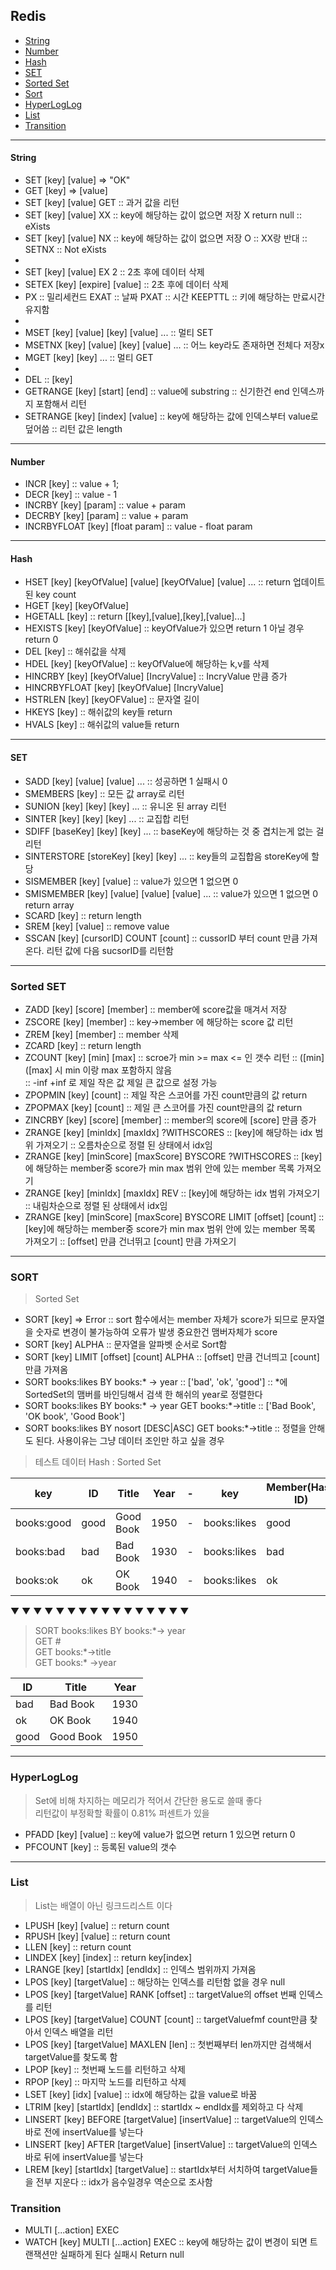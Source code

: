 ## Redis

- [String](#string)
- [Number](#number)
- [Hash](#hash)
- [SET](#set)
- [Sorted Set](#sorted-set)
- [Sort](#sort)
- [HyperLogLog](#hyperloglog)
- [List](#list)
- [Transition](#transition)

---

#### String

- SET [key] [value] => "OK"
- GET [key] => [value]
- SET [key] [value] GET :: 과거 값을 리턴
- SET [key] [value] XX :: key에 해당하는 값이 없으면 저장 X return null :: eXists
- SET [key] [value] NX :: key에 해당하는 값이 없으면 저장 O :: XX랑 반대 :: SETNX :: Not eXists
-
- SET [key] [value] EX 2 :: 2초 후에 데이터 삭제
- SETEX [key] [expire] [value] :: 2초 후에 데이터 삭제
- PX :: 밀리세컨드 EXAT :: 날짜 PXAT :: 시간 KEEPTTL :: 키에 해당하는 만료시간 유지함
-
- MSET [key] [value] [key] [value] ... :: 멀티 SET
- MSETNX [key] [value] [key] [value] ... :: 어느 key라도 존재하면 전체다 저장x
- MGET [key] [key] ... :: 멀티 GET
-
- DEL :: [key]
- GETRANGE [key] [start] [end] :: value에 substring :: 신기한건 end 인덱스까지 포함해서 리턴
- SETRANGE [key] [index] [value] :: key에 해당하는 값에 인덱스부터 value로 덮어씀 :: 리턴 값은 length

---

#### Number

- INCR [key] :: value + 1;
- DECR [key] :: value - 1
- INCRBY [key] [param] :: value + param
- DECRBY [key] [param] :: value + param
- INCRBYFLOAT [key] [float param] :: value - float param

---

#### Hash

- HSET [key] [keyOfValue] [value] [keyOfValue] [value] ... :: return 업데이트 된 key count
- HGET [key] [keyOfValue]
- HGETALL [key] :: return [[key],[value],[key],[value]...]
- HEXISTS [key] [keyOfValue] :: keyOfValue가 있으면 return 1 아닐 경우 return 0
- DEL [key] :: 해쉬값을 삭제
- HDEL [key] [keyOfValue] :: keyOfValue에 해당하는 k,v를 삭제
- HINCRBY [key] [keyOfValue] [IncryValue] :: IncryValue 만큼 증가
- HINCRBYFLOAT [key] [keyOfValue] [IncryValue]
- HSTRLEN [key] [keyOFValue] :: 문자열 길이
- HKEYS [key] :: 해쉬값의 key들 return
- HVALS [key] :: 해쉬값의 value들 return

---

#### SET

- SADD [key] [value] [value] ... :: 성공하면 1 실패시 0
- SMEMBERS [key] :: 모든 값 array로 리턴
- SUNION [key] [key] [key] ... :: 유니온 된 array 리턴
- SINTER [key] [key] [key] ... :: 교집합 리턴
- SDIFF [baseKey] [key] [key] ... :: baseKey에 해당하는 것 중 겹치는게 없는 걸 리턴
- SINTERSTORE [storeKey] [key] [key] ... :: key들의 교집합음 storeKey에 할당
- SISMEMBER [key] [value] :: value가 있으면 1 없으면 0
- SMISMEMBER [key] [value] [value] [value] ... :: value가 있으면 1 없으면 0 return array
- SCARD [key] :: return length
- SREM [key] [value] :: remove value
- SSCAN [key] [cursorID] COUNT [count] :: cussorID 부터 count 만큼 가져온다. 리턴 값에 다음 sucsorID를 리턴함

---

### Sorted SET

- ZADD [key] [score] [member] :: member에 score값을 매겨서 저장
- ZSCORE [key] [member] :: key->member 에 해당하는 score 값 리턴
- ZREM [key] [member] :: member 삭제
- ZCARD [key] :: return length
- ZCOUNT [key] [min] [max] :: scroe가 min >= max <= 인 갯수 리턴 :: ([min] ([max] 시 min 이랑 max 포함하지 않음
  <br>:: -inf +inf 로 제일 작은 값 제일 큰 값으로 설정 가능
- ZPOPMIN [key] [count] :: 제일 작은 스코어를 가진 count만큼의 값 return
- ZPOPMAX [key] [count] :: 제일 큰 스코어를 가진 count만큼의 값 return
- ZINCRBY [key] [score] [member] :: member의 score에 [score] 만큼 증가
- ZRANGE [key] [minIdx] [maxIdx] ?WITHSCORES :: [key]에 해당하는 idx 범위 가져오기 :: 오름차순으로 정렬 된 상태에서 idx임
- ZRANGE [key] [minScore] [maxScore] BYSCORE ?WITHSCORES :: [key]에 해당하는 member중 score가 min max 범위 안에 있는 member 목록 가져오기
- ZRANGE [key] [minIdx] [maxIdx] REV :: [key]에 해당하는 idx 범위 가져오기 :: 내림차순으로 정렬 된 상태에서 idx임
- ZRANGE [key] [minScore] [maxScore] BYSCORE LIMIT [offset] [count] :: [key]에 해당하는 member중 score가 min max 범위 안에 있는 member 목록 가져오기 :: [offset] 만큼 건너뛰고 [count] 만큼 가져오기

---

### SORT

> Sorted Set

- SORT [key] => Error :: sort 함수에서는 member 자체가 score가 되므로 문자열을 숫자로 변경이 불가능하여 오류가 발생 중요한건 맴버자체가 score
- SORT [key] ALPHA :: 문자열을 알파벳 순서로 Sort함
- SORT [key] LIMIT [offset] [count] ALPHA :: [offset] 만큼 건너띄고 [count] 만큼 가져옴
- SORT books:likes BY books:\* -> year :: ['bad', 'ok', 'good'] :: \*에 SortedSet의 맴버를 바인딩해서 검색 한 해쉬의 year로 정렬한다
- SORT books:likes BY books:\* -> year GET books:\*->title :: ['Bad Book', 'OK book', 'Good Book']
- SORT books:likes BY nosort [DESC|ASC] GET books:\*->title :: 정렬을 안해도 된다. 사용이유는 그냥 데이터 조인만 하고 싶을 경우

> 테스트 데이터 Hash : Sorted Set

| key        | ID   | Title     | Year | -   | key         | Member(Hash ID) | Score(Likes) |
| ---------- | ---- | --------- | ---- | --- | ----------- | --------------- | ------------ |
| books:good | good | Good Book | 1950 | -   | books:likes | good            | 999          |
| books:bad  | bad  | Bad Book  | 1930 | -   | books:likes | bad             | 0            |
| books:ok   | ok   | OK Book   | 1940 | -   | books:likes | ok              | 40           |

▼ ▼ ▼ ▼ ▼ ▼ ▼ ▼ ▼ ▼ ▼ ▼ ▼ ▼ ▼ ▼

> SORT books:likes BY books:\*-> year <br>
> GET # <br>
> GET books:\*->title <br>
> GET books:\* ->year <br>

| ID   | Title     | Year |
| ---- | --------- | ---- |
| bad  | Bad Book  | 1930 |
| ok   | OK Book   | 1940 |
| good | Good Book | 1950 |

---

### HyperLogLog

> Set에 비해 차지하는 메모리가 적어서 간단한 용도로 쓸때 좋다 <br>
> 리턴값이 부정확할 확률이 0.81% 퍼센트가 있을

- PFADD [key] [value] :: key에 value가 없으면 return 1 있으면 return 0
- PFCOUNT [key] :: 등록된 value의 갯수

---

### List

> List는 배열이 아닌 링크드리스트 이다

- LPUSH [key] [value] :: return count
- RPUSH [key] [value] :: return count
- LLEN [key] :: return count
- LINDEX [key] [index] :: return key[index]
- LRANGE [key] [startIdx] [endIdx] :: 인덱스 범위까지 가져옴
- LPOS [key] [targetValue] :: 해당하는 인덱스를 리턴함 없을 경우 null
- LPOS [key] [targetValue] RANK [offset] :: targetValue의 offset 번째 인덱스를 리턴
- LPOS [key] [targetValue] COUNT [count] :: targetValuefmf count만큼 찾아서 인덱스 배열을 리턴
- LPOS [key] [targetValue] MAXLEN [len] :: 첫번째부터 len까지만 검색해서 targetValue를 찾도록 함
- LPOP [key] :: 첫번째 노드를 리턴하고 삭제
- RPOP [key] :: 마지막 노드를 리턴하고 삭제
- LSET [key] [idx] [value] :: idx에 해당하는 값을 value로 바꿈
- LTRIM [key] [startIdx] [endIdx] :: startIdx ~ endIdx를 제외하고 다 삭제
- LINSERT [key] BEFORE [targetValue] [insertValue] :: targetValue의 인덱스 바로 전에 insertValue를 넣는다
- LINSERT [key] AFTER [targetValue] [insertValue] :: targetValue의 인덱스 바로 뒤에 insertValue를 넣는다
- LREM [key] [startIdx] [targetValue] :: startIdx부터 서치하여 targetValue들을 전부 지운다 :: idx가 음수일경우 역순으로 조사함

### Transition

- MULTI [...action] EXEC
- WATCH [key] MULTI [...action] EXEC :: key에 해당하는 값이 변경이 되면 트랜잭션만 실패하게 된다 실패시 Return null
